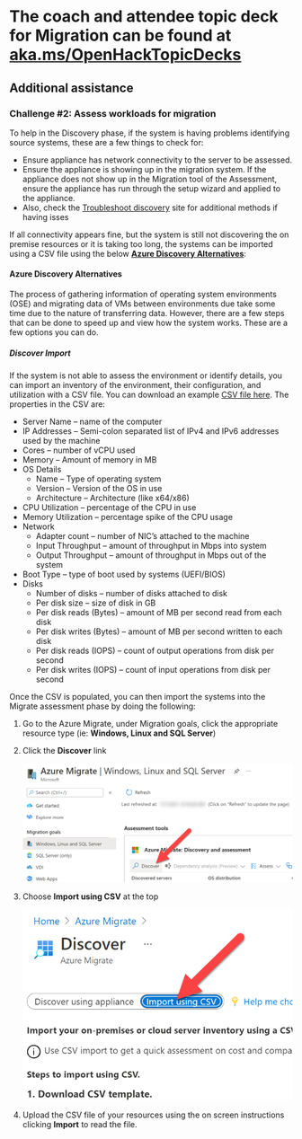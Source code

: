 # The coach and attendee topic deck for Migration can be found at [aka.ms/OpenHackTopicDecks](https://aka.ms/OpenHackTopicDecks)

## Additional assistance

### Challenge #2: Assess workloads for migration

To help in the Discovery phase, if the system is having problems identifying source systems, these are a few things to check for:

* Ensure appliance has network connectivity to the server to be assessed.
* Ensure the appliance is showing up in the migration system. If the appliance does not show up in the Migration tool of the Assessment, ensure the appliance has run through the setup wizard and applied to the appliance.
* Also, check the [Troubleshoot discovery](https://docs.microsoft.com/en-us/azure/migrate/troubleshoot-discovery) site for additional methods if having isses

If all connectivity appears fine, but the system is still not discovering the on premise resources or it is taking too long, the systems can be imported using a CSV file using the below [**Azure Discovery Alternatives**](#azure-discovery-alternatives):

#### Azure Discovery Alternatives
  
The process of gathering information of operating system environments (OSE) and migrating data of VMs between environments due take some time due to the nature of transferring data.  However, there are a few steps that can be done to speed up and view how the system works.  These are a few options you can do.
  
##### Discover Import
  
If the system is not able to assess the environment or identify details, you can import an inventory of the environment, their configuration, and utilization with a CSV file.  You can download an example [CSV file here](https://go.microsoft.com/fwlink/?linkid=2109031). The properties in the CSV are:
  
* Server Name – name of the computer
* IP Addresses – Semi-colon separated list of IPv4 and IPv6 addresses used by the machine
* Cores – number of vCPU used
* Memory – Amount of memory in MB
* OS Details
    * Name – Type of operating system
    * Version – Version of the OS in use
    * Architecture – Architecture (like x64/x86)
* CPU Utilization – percentage of the CPU in use
* Memory Utilization – percentage spike of the CPU usage
* Network
    * Adapter count – number of NIC’s attached to the machine
    * Input Throughput – amount of throughput in Mbps into system
    * Output Throughput – amount of throughput in Mbps out of the system
* Boot Type – type of boot used by systems (UEFI/BIOS)
* Disks
    * Number of disks – number of disks attached to disk
    * Per disk size – size of disk in GB
    * Per disk reads (Bytes) – amount of MB per second read from each disk
    * Per disk writes (Bytes) – amount of MB per second written to each disk
    * Per disk reads (IOPS) – count of output operations from disk per second
    * Per disk writes (IOPS) – count of input operations from disk per second
  
Once the CSV is populated, you can then import the systems into the Migrate assessment phase by doing the following:

1. Go to the Azure Migrate, under Migration goals, click the appropriate resource type (ie: **Windows, Linux and SQL Server**)
1. Click the **Discover** link

    ![Image showing the link to the Discover under the server assessment tool](images/migrate-discover-link.png)

1. Choose **Import using CSV** at the top

    ![This image illustrates the link to import using CSV](images/discover-import-using-csv.png)

1. Upload the CSV file of your resources using the on screen instructions clicking **Import** to read the file.
